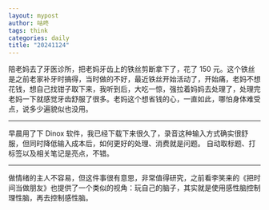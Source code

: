 ```yaml
---
layout: mypost
author: 咕咚
tags: think
categories: daily
title: "20241124"
---
```


陪老妈去了牙医诊所，把老妈牙齿上的铁丝剪断拿下了，花了 150 元。这个铁丝是之前老家补牙时搞得，当时做的不好，最近铁丝开始活动了，开始痛，老妈不想花钱，想自己找钳子取下来，我听到后，大吃一惊，强拉着妈妈去处理了，处理完老妈一下就感觉牙齿舒服了很多。老妈这个想省钱的心，一直如此，哪怕身体难受点，说多少遍貌似也没用。

---
早晨用了下 Dinox 软件，我已经下载下来很久了，录音这种输入方式确实很舒服，但同时降低输入成本后，如何更好的处理、消费就是问题。
自动取标题、打标签以及相关笔记是亮点，不错。

---
做情绪的主人不容易，但这件事很有意思，非常值得研究，之前看李笑来的《把时间当做朋友》也提供了一个类似的视角：玩自己的脑子，其实就是使用感性脑控制理性脑，再去控制感性脑。
